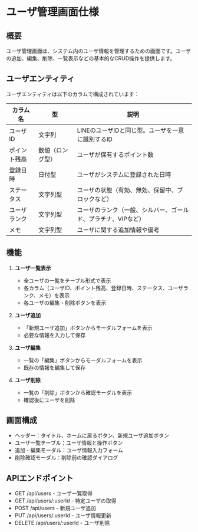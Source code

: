 # ユーザ管理画面仕様

## 概要
ユーザ管理画面は、システム内のユーザ情報を管理するための画面です。ユーザの追加、編集、削除、一覧表示などの基本的なCRUD操作を提供します。

## ユーザエンティティ
ユーザエンティティは以下のカラムで構成されています：

| カラム名 | 型 | 説明 |
|---------|------|------|
| ユーザID | 文字列 | LINEのユーザIDと同じ型。ユーザを一意に識別するID |
| ポイント残高 | 数値（ロング型） | ユーザが保有するポイント数 |
| 登録日時 | 日付型 | ユーザがシステムに登録された日時 |
| ステータス | 文字列型 | ユーザの状態（有効、無効、保留中、ブロックなど） |
| ユーザランク | 文字列型 | ユーザのランク（一般、シルバー、ゴールド、プラチナ、VIPなど） |
| メモ | 文字列型 | ユーザに関する追加情報や備考 |

## 機能
1. **ユーザ一覧表示**
   - 全ユーザの一覧をテーブル形式で表示
   - 各カラム（ユーザID、ポイント残高、登録日時、ステータス、ユーザランク、メモ）を表示
   - 各ユーザの編集・削除ボタンを表示

2. **ユーザ追加**
   - 「新規ユーザ追加」ボタンからモーダルフォームを表示
   - 必要な情報を入力して保存

3. **ユーザ編集**
   - 一覧の「編集」ボタンからモーダルフォームを表示
   - 既存の情報を編集して保存

4. **ユーザ削除**
   - 一覧の「削除」ボタンから確認モーダルを表示
   - 確認後にユーザを削除

## 画面構成
- ヘッダー：タイトル、ホームに戻るボタン、新規ユーザ追加ボタン
- ユーザ一覧テーブル：ユーザ情報と操作ボタン
- 追加・編集モーダル：ユーザ情報入力フォーム
- 削除確認モーダル：削除前の確認ダイアログ

## APIエンドポイント
- GET /api/users - ユーザ一覧取得
- GET /api/users/:userId - 特定ユーザの取得
- POST /api/users - 新規ユーザ追加
- PUT /api/users/:userId - ユーザ情報更新
- DELETE /api/users/:userId - ユーザ削除
